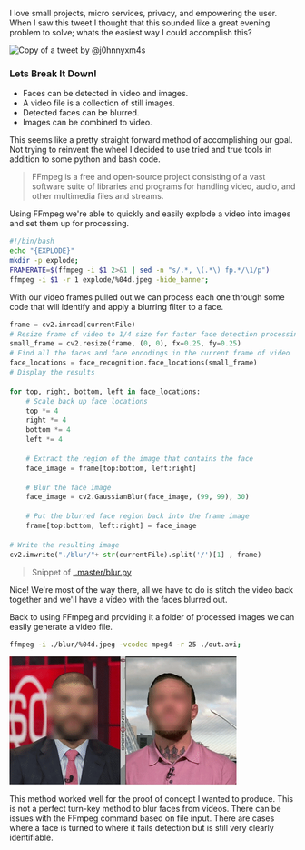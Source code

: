 I love small projects, micro services, privacy, and empowering the user. When I saw this tweet I thought that this sounded like a great evening problem to solve; whats the easiest way I could accomplish this?

![Copy of a tweet by @j0hnnyxm4s](https://thepracticaldev.s3.amazonaws.com/i/knxaodb0z5z4gioh4s9b.png)


### Lets Break It Down! 
* Faces can be detected in video and images.
* A video file is a collection of still images. 
* Detected faces can be blurred.
* Images can be combined to video.

This seems like a pretty straight forward method of accomplishing our goal. Not trying to reinvent the wheel I decided to use tried and true tools in addition to some python and bash code.

>FFmpeg is a free and open-source project consisting of a vast software suite of libraries and programs for handling video, audio, and other multimedia files and streams.

Using FFmpeg we're able to quickly and easily explode a video into images and set them up for processing.
```bash
#!/bin/bash
echo "{EXPLODE}"
mkdir -p explode;
FRAMERATE=$(ffmpeg -i $1 2>&1 | sed -n "s/.*, \(.*\) fp.*/\1/p")
ffmpeg -i $1 -r 1 explode/%04d.jpeg -hide_banner;
```
With our video frames pulled out we can process each one through some code that will identify and apply a blurring filter to a face.

```python
frame = cv2.imread(currentFile)
# Resize frame of video to 1/4 size for faster face detection processing
small_frame = cv2.resize(frame, (0, 0), fx=0.25, fy=0.25)
# Find all the faces and face encodings in the current frame of video
face_locations = face_recognition.face_locations(small_frame)
# Display the results

for top, right, bottom, left in face_locations:
	# Scale back up face locations
	top *= 4
	right *= 4
	bottom *= 4
	left *= 4

	# Extract the region of the image that contains the face
	face_image = frame[top:bottom, left:right]

	# Blur the face image
	face_image = cv2.GaussianBlur(face_image, (99, 99), 30)

	# Put the blurred face region back into the frame image
	frame[top:bottom, left:right] = face_image
	
# Write the resulting image
cv2.imwrite("./blur/"+ str(currentFile).split('/')[1] , frame)
```
 > Snippet of [.\.master/blur.py](https://github.com/echohtp/EZ-VideoFaceBlur/blob/master/blur.py)

Nice! We're most of the way there, all we have to do is stitch the video back together and we'll have a video with the faces blurred out. 

Back to using FFmpeg and providing it a folder of processed images we can easily generate a video file. 

```bash
ffmpeg -i ./blur/%04d.jpeg -vcodec mpeg4 -r 25 ./out.avi;
```
![A gif interview of Conor McGregor with faces blurred](https://github.com/echohtp/EZ-VideoFaceBlur/blob/master/output.gif?raw=true)

This method worked well for the proof of concept I wanted to produce. This is not a perfect turn-key method to blur faces from videos. There can be issues with the FFmpeg command based on file input. There are cases where a face is turned to where it fails detection but is still very clearly identifiable. 
